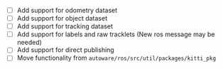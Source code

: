 - [ ] Add support for odometry dataset
- [ ] Add support for object dataset
- [ ] Add support for tracking dataset
- [ ] Add support for labels and raw tracklets (New ros message may be needed)
- [ ] Add support for direct publishing
- [ ] Move functionality from `autoware/ros/src/util/packages/kitti_pkg`
